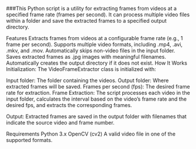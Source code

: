 ###This Python script is a utility for extracting frames from videos at a specified frame rate (frames per second). It can process multiple video files within a folder and save the extracted frames to a specified output directory.

Features
Extracts frames from videos at a configurable frame rate (e.g., 1 frame per second).
Supports multiple video formats, including .mp4, .avi, .mkv, and .mov.
Automatically skips non-video files in the input folder.
Saves extracted frames as .jpg images with meaningful filenames.
Automatically creates the output directory if it does not exist.
How It Works
Initialization:
The VideoFrameExtractor class is initialized with:

Input folder: The folder containing the videos.
Output folder: Where extracted frames will be saved.
Frames per second (fps): The desired frame rate for extraction.
Frame Extraction:
The script processes each video in the input folder, calculates the interval based on the video’s frame rate and the desired fps, and extracts the corresponding frames.

Output:
Extracted frames are saved in the output folder with filenames that indicate the source video and frame number.

Requirements
Python 3.x
OpenCV (cv2)
A valid video file in one of the supported formats.
